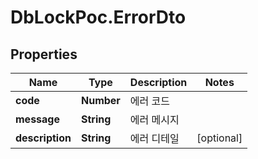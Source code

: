 # DbLockPoc.ErrorDto

## Properties
Name | Type | Description | Notes
------------ | ------------- | ------------- | -------------
**code** | **Number** | 에러 코드 | 
**message** | **String** | 에러 메시지 | 
**description** | **String** | 에러 디테일 | [optional] 


